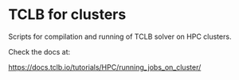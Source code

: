 # TCLB for clusters
Scripts for compilation and running of TCLB solver on HPC clusters.

Check the docs at:

<https://docs.tclb.io/tutorials/HPC/running_jobs_on_cluster/>
